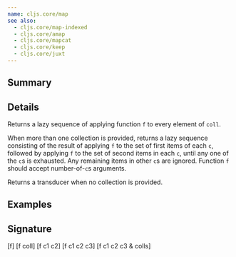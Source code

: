 ```yaml
---
name: cljs.core/map
see also:
  - cljs.core/map-indexed
  - cljs.core/amap
  - cljs.core/mapcat
  - cljs.core/keep
  - cljs.core/juxt
---
```


## Summary

## Details

Returns a lazy sequence of applying function `f` to every element of `coll`.

When more than one collection is provided, returns a lazy sequence consisting of
the result of applying `f` to the set of first items of each `c`, followed by
applying `f` to the set of second items in each `c`, until any one of the `c`s
is exhausted. Any remaining items in other `c`s are ignored. Function `f` should
accept number-of-`c`s arguments.

Returns a transducer when no collection is provided.

## Examples

## Signature
[f]
[f coll]
[f c1 c2]
[f c1 c2 c3]
[f c1 c2 c3 & colls]

